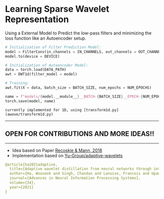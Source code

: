 # Learning Sparse Wavelet Representation

Using a External Model to Predict the low-pass filters and minimizing the loss function like an Autoencoder setup.
```python
# Initialization of Filter Prediction Model:
model = FilterConv(in_channels = IN_CHANNELS, out_channels = OUT_CHANNELS)
model.to(device = DEVICE)

# Initialization of Autoencoder Model:
data = torch.load(DATA_PATH)
awt = DWT1d(filter_model = model)

# Training:
awt.fit(X = data, batch_size = BATCH_SIZE, num_epochs = NUM_EPOCHS)

name = f"models/{model.__module__}__BATCH-{BATCH_SIZE}__EPOCH-{NUM_EPOCHS}__DATA-{DATA_NAME}__FILTER-{OUT_CHANNELS}__TIME-{time.time()}.pth"
torch.save(model, name)
```
```
currently implemented for 1D, using [transform1d.py](awave/transform1d.py)
```
---
## OPEN FOR CONTRIBUTIONS AND MORE IDEAS!!
---
- Idea based on Paper [Recoskie & Mann, 2018](https://www.google.com/url?sa=t&rct=j&q=&esrc=s&source=web&cd=&cad=rja&uact=8&ved=2ahUKEwjGy8SR5_WCAxXEa2wGHdlgCm8QFnoECAkQAw&url=https%3A%2F%2Farxiv.org%2Fpdf%2F1802.02961%23%3A~%3Atext%3DThe%2520learned%2520wavelets%2520are%2520shown%2Clearn%2520from%2520raw%2520audio%2520data.&usg=AOvVaw0TjVoVVJS3c4JWTkyR4SW4&opi=89978449)
- Implementation based on [Yu-Group/adaptive-wavelets](https://github.com/Yu-Group/adaptive-wavelets)
```yaml
@article{ha2021adaptive,
  title={Adaptive wavelet distillation from neural networks through interpretations},
  author={Ha, Wooseok and Singh, Chandan and Lanusse, Francois and Upadhyayula, Srigokul and Yu, Bin},
  journal={Advances in Neural Information Processing Systems},
  volume={34},
  year={2021}
}
```